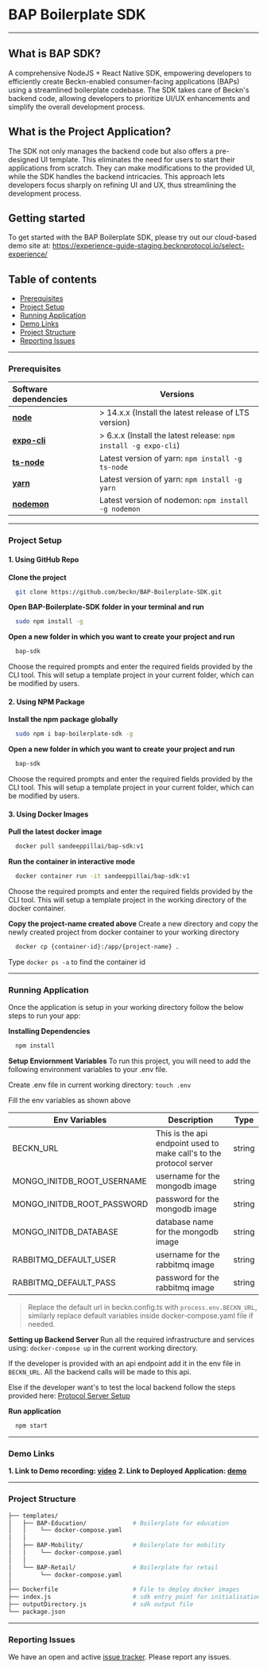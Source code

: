 # BAP Boilerplate SDK
---
## What is BAP SDK?
A comprehensive NodeJS + React Native SDK, empowering developers to efficiently create Beckn-enabled consumer-facing applications (BAPs) using a streamlined boilerplate codebase. The SDK takes care of Beckn's backend code, allowing developers to prioritize UI/UX enhancements and simplify the overall development process.

## What is the Project Application?
The SDK not only manages the backend code but also offers a pre-designed UI template. This eliminates the need for users to start their applications from scratch. They can make modifications to the provided UI, while the SDK handles the backend intricacies. This approach lets developers focus sharply on refining UI and UX, thus streamlining the development process.

## Getting started
To get started with the BAP Boilerplate SDK, please try out our cloud-based demo site at: https://experience-guide-staging.becknprotocol.io/select-experience/

## Table of contents
- [Prerequisites](#prerequisites)
- [Project Setup](#project-setup)
- [Running Application](#running-application)
- [Demo Links](#demo-links)
- [Project Structure](#project-structure)
- [Reporting Issues](#reporting-issues)
---

### Prerequisites

| Software dependencies | Versions |
| :--- | ------- |
| **[node](https://nodejs.org/en/download/)** | > 14.x.x (Install the latest release of LTS version) |
| **[expo-cli](https://docs.expo.dev/more/expo-cli/)** | > 6.x.x (Install the latest release: `npm install -g expo-cli`) |
| **[ts-node](https://www.npmjs.com/package/ts-node)** | 	Latest version of yarn: `npm install -g ts-node` |
| **[yarn](https://classic.yarnpkg.com/en/)** | Latest version of yarn: `npm install -g yarn` |
| **[nodemon](https://www.npmjs.com/package/nodemon)** | Latest version  of nodemon: `npm install -g nodemon` |

---
### Project Setup

#### 1. Using GitHub Repo

**Clone the project**
```bash
  git clone https://github.com/beckn/BAP-Boilerplate-SDK.git
```

**Open BAP-Boilerplate-SDK folder in your terminal and run**
```bash
  sudo npm install -g
```

**Open a new folder in which you want to create your project and run**
```bash
  bap-sdk
```
Choose the required prompts and enter the required fields provided by the CLI tool. This will setup a template project in your current folder, which can be modified by users.

#### 2. Using NPM Package

**Install the npm package globally**
```bash
  sudo npm i bap-boilerplate-sdk -g
```

**Open a new folder in which you want to create your project and run**
```bash
  bap-sdk
```
Choose the required prompts and enter the required fields provided by the CLI tool. This will setup a template project in your current folder, which can be modified by users.

#### 3. Using Docker Images

**Pull the latest docker image**
```bash
  docker pull sandeeppillai/bap-sdk:v1
```

**Run the container in interactive mode**
```bash
  docker container run -it sandeeppillai/bap-sdk:v1
```
Choose the required prompts and enter the required fields provided by the CLI tool. This will setup a template project in the working directory of the docker container.

**Copy the project-name created above**
Create a new directory and copy the newly created project from docker container to your working directory
```bash
  docker cp {container-id}:/app/{project-name} .
```
Type `docker ps -a` to find the container id

---

### Running Application
Once the application is setup in your working directory follow the below steps to run your app:

**Installing Dependencies**
```bash
  npm install
```

**Setup Enviornment Variables**
To run this project, you will need to add the following environment variables to your .env file.

Create .env file in current working directory: `touch .env
`

Fill the env variables as shown above

| Env Variables | Description | Type |
| ------------ | ----------- | ---- |
| BECKN_URL | This is the api endpoint used to make call's to the protocol server | string | 
| MONGO_INITDB_ROOT_USERNAME | username for the mongodb image | string |
| MONGO_INITDB_ROOT_PASSWORD | password for the mongodb image | string |
| MONGO_INITDB_DATABASE | database name for the mongodb image | string |
| RABBITMQ_DEFAULT_USER | username for the rabbitmq image | string |
| RABBITMQ_DEFAULT_PASS | password for the rabbitmq image | string |

> Replace the default url in beckn.config.ts with `process.env.BECKN_URL`, similarly replace default variables inside docker-compose.yaml file if needed.

**Setting up Backend Server**
Run all the required infrastructure and services using: `docker-compose up` in the current working directory.

If the developer is provided with an api endpoint add it in the env file in `BECKN_URL`. All the backend calls will be made to this api.

Else if the developer want's to test the local backend follow the steps provided here: [Protocol Server Setup](https://github.com/beckn/protocol-server/blob/master/setup.md)

**Run application**
```bash
  npm start
```
---

### Demo Links
**1. Link to Demo recording: [video](https://drive.google.com/file/d/1RsMddoMhVhpD0jmaPueIrZ2hoNu5tZLn/view)**
**2. Link to Deployed Application: [demo](https://experience-guide-staging.becknprotocol.io/select-experience/)**


---
### Project Structure
```bash
├── templates/
│   ├── BAP-Education/             # Boilerplate for education
│   │    └── docker-compose.yaml  
│   │  
│   ├── BAP-Mobility/              # Boilerplate for mobility
│   │    └── docker-compose.yaml  
│   │   
│   └── BAP-Retail/                # Boilerplate for retail 
│        └── docker-compose.yaml 
│ 
├── Dockerfile                     # File to deploy docker images
├── index.js                       # sdk entry point for initialisation 
├── outputDirectory.js             # sdk output file
└── package.json
```
---

### Reporting Issues
We have an open and active [issue tracker](https://github.com/beckn/BAP-Boilerplate-SDK/issues). Please report any issues.